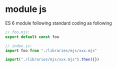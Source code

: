 # module js
ES 6 module following standard coding as following

```js
// foo.mjs:
export default const foo 

// index.js:
import foo from "./libraries/mjs/xxx.mjs"

import("./libraries/mjs/xxx.mjs").then({})
```